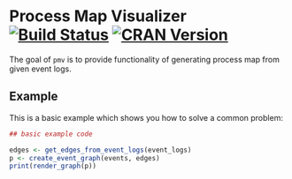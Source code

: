 # Process Map Visualizer [![Build Status]][Travis] [![CRAN Version]][CRAN Link]

[Build Status]: https://travis-ci.org/twang2218/pmv.svg?branch=master
[Travis]: https://travis-ci.org/twang2218/pmv

[CRAN Version]: http://www.r-pkg.org/badges/version/pmv
[CRAN Link]: https://cran.r-project.org/web/packages/pmv/index.html

The goal of `pmv` is to provide functionality of generating process map from given event logs.

## Example

This is a basic example which shows you how to solve a common problem:

``` r
## basic example code

edges <- get_edges_from_event_logs(event_logs)
p <- create_event_graph(events, edges)
print(render_graph(p))
```
